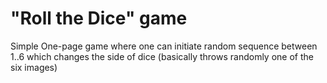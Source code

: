 # "Roll the Dice" game

Simple One-page game where one can initiate random sequence between 1..6 which changes the side of dice (basically throws randomly one of the six images)
